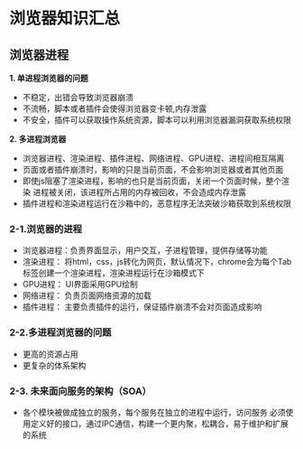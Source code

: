 # 浏览器知识汇总

## 浏览器进程
**1. 单进程浏览器的问题**

- 不稳定，出错会导致浏览器崩溃
- 不流畅，脚本或者插件会使得浏览器变卡顿,内存泄露
- 不安全，插件可以获取操作系统资源，脚本可以利用浏览器漏洞获取系统权限

**2. 多进程浏览器**
- 浏览器进程、渲染进程、插件进程、网络进程、GPU进程、进程间相互隔离
- 页面或者插件崩溃时，影响的只是当前页面，不会影响浏览器或者其他页面
- 即使js阻塞了渲染进程，影响的也只是当前页面，关闭一个页面时候，整个渲染
进程被关闭，该进程所占用的内存被回收，不会造成内存泄露
- 插件进程和渲染进程运行在沙箱中的，恶意程序无法突破沙箱获取到系统权限
### 2-1.浏览器的进程
- 浏览器进程：负责界面显示，用户交互，子进程管理，提供存储等功能
- 渲染进程： 将html，css，js转化为网页，默认情况下，chrome会为每个Tab
标签创建一个渲染进程，渲染进程运行在沙箱模式下
- GPU进程： UI界面采用GPU绘制
- 网络进程： 负责页面网络资源的加载
- 插件进程： 主要负责插件的运行，保证插件崩溃不会对页面造成影响
### 2-2.多进程浏览器的问题
- 更高的资源占用
- 更复杂的体系架构
### 2-3. 未来面向服务的架构（SOA）
- 各个模块被做成独立的服务，每个服务在独立的进程中运行，访问服务
必须使用定义好的接口，通过IPC通信，构建一个更内聚，松耦合，易于维护和扩展
的系统

